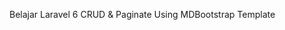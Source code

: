 Belajar Laravel 6 CRUD & Paginate Using MDBootstrap Template

<div align="center"
![c1](https://user-images.githubusercontent.com/34033084/68071981-f486ed00-fdb2-11e9-8228-3bb633a8509c.PNG)
![c2](https://user-images.githubusercontent.com/34033084/68071982-f51f8380-fdb2-11e9-9b04-4c875bbf3cbc.PNG)
![c3](https://user-images.githubusercontent.com/34033084/68071983-f51f8380-fdb2-11e9-866d-87e77fee102d.PNG)
![c4](https://user-images.githubusercontent.com/34033084/68071984-f5b81a00-fdb2-11e9-9e24-71226a3a81a0.PNG)
![c5](https://user-images.githubusercontent.com/34033084/68071985-f5b81a00-fdb2-11e9-9e4a-050f79e60898.PNG)
</div>
